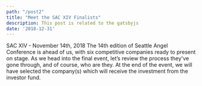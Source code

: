 ```yaml
---
path: "/post2"
title: "Meet the SAC XIV Finalists"
description: This post is related to the gatsbyjs
date: '2018-12-31'
---
```




SAC XIV - November 14th, 2018
The 14th edition of Seattle Angel Conference is ahead of us, with six competitive companies ready to present 
on stage. As we head into the final event, let’s review the process they've gone through, and of course, who 
are they. At the end of the event, we will have selected the company(s) which will receive the investment 
from the investor fund. 